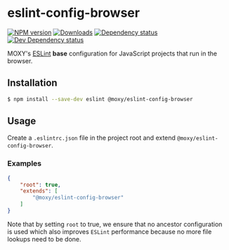# eslint-config-browser

[![NPM version][npm-image]][npm-url] [![Downloads][downloads-image]][npm-url]
[![Dependency status][david-dm-image]][david-dm-url] [![Dev Dependency status][david-dm-dev-image]][david-dm-dev-url]

[npm-url]:https://npmjs.org/package/@moxy/eslint-config-browser
[npm-image]:https://img.shields.io/npm/v/@moxy/eslint-config-browser.svg
[downloads-image]:https://img.shields.io/npm/dm/@moxy/eslint-config-browser.svg
[david-dm-url]:https://david-dm.org/moxystudio/eslint-config?path=packages/eslint-config-browser
[david-dm-image]:https://img.shields.io/david/moxystudio/eslint-config.svg?path=packages/eslint-config-browser
[david-dm-dev-url]:https://david-dm.org/moxystudio/eslint-config?type=dev&path=packages/eslint-config-browser
[david-dm-dev-image]:https://img.shields.io/david/dev/moxystudio/eslint-config.svg?path=packages/eslint-config-browser

MOXY's [ESLint](http://eslint.org/) **base** configuration for JavaScript projects that run in the browser.

## Installation

```sh
$ npm install --save-dev eslint @moxy/eslint-config-browser
```

## Usage

Create a `.eslintrc.json` file in the project root and extend `@moxy/eslint-config-browser`.

### Examples

```json
{
    "root": true,
    "extends": [
        "@moxy/eslint-config-browser"
    ]
}
```

Note that by setting `root` to true, we ensure that no ancestor configuration is used which also improves `ESLint` performance because no more file lookups need to be done.
